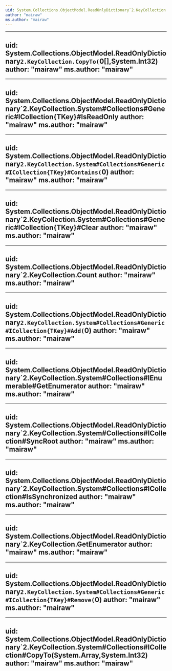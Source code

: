 ```yaml
---
uid: System.Collections.ObjectModel.ReadOnlyDictionary`2.KeyCollection
author: "mairaw"
ms.author: "mairaw"
---
```


---
uid: System.Collections.ObjectModel.ReadOnlyDictionary`2.KeyCollection.CopyTo(`0[],System.Int32)
author: "mairaw"
ms.author: "mairaw"
---

---
uid: System.Collections.ObjectModel.ReadOnlyDictionary`2.KeyCollection.System#Collections#Generic#ICollection{TKey}#IsReadOnly
author: "mairaw"
ms.author: "mairaw"
---

---
uid: System.Collections.ObjectModel.ReadOnlyDictionary`2.KeyCollection.System#Collections#Generic#ICollection{TKey}#Contains(`0)
author: "mairaw"
ms.author: "mairaw"
---

---
uid: System.Collections.ObjectModel.ReadOnlyDictionary`2.KeyCollection.System#Collections#Generic#ICollection{TKey}#Clear
author: "mairaw"
ms.author: "mairaw"
---

---
uid: System.Collections.ObjectModel.ReadOnlyDictionary`2.KeyCollection.Count
author: "mairaw"
ms.author: "mairaw"
---

---
uid: System.Collections.ObjectModel.ReadOnlyDictionary`2.KeyCollection.System#Collections#Generic#ICollection{TKey}#Add(`0)
author: "mairaw"
ms.author: "mairaw"
---

---
uid: System.Collections.ObjectModel.ReadOnlyDictionary`2.KeyCollection.System#Collections#IEnumerable#GetEnumerator
author: "mairaw"
ms.author: "mairaw"
---

---
uid: System.Collections.ObjectModel.ReadOnlyDictionary`2.KeyCollection.System#Collections#ICollection#SyncRoot
author: "mairaw"
ms.author: "mairaw"
---

---
uid: System.Collections.ObjectModel.ReadOnlyDictionary`2.KeyCollection.System#Collections#ICollection#IsSynchronized
author: "mairaw"
ms.author: "mairaw"
---

---
uid: System.Collections.ObjectModel.ReadOnlyDictionary`2.KeyCollection.GetEnumerator
author: "mairaw"
ms.author: "mairaw"
---

---
uid: System.Collections.ObjectModel.ReadOnlyDictionary`2.KeyCollection.System#Collections#Generic#ICollection{TKey}#Remove(`0)
author: "mairaw"
ms.author: "mairaw"
---

---
uid: System.Collections.ObjectModel.ReadOnlyDictionary`2.KeyCollection.System#Collections#ICollection#CopyTo(System.Array,System.Int32)
author: "mairaw"
ms.author: "mairaw"
---
